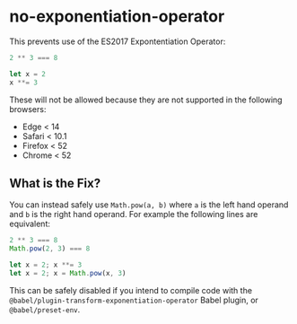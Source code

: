 # no-exponentiation-operator

This prevents use of the ES2017 Expontentiation Operator:

```js
2 ** 3 === 8

let x = 2
x **= 3
```

These will not be allowed because they are not supported in the following browsers:

 - Edge < 14
 - Safari < 10.1
 - Firefox < 52
 - Chrome < 52

## What is the Fix?

You can instead safely use `Math.pow(a, b)` where `a` is the left hand operand
and `b` is the right hand operand. For example the following lines are
equivalent:

```js
2 ** 3 === 8
Math.pow(2, 3) === 8

let x = 2; x **= 3
let x = 2; x = Math.pow(x, 3)
```

This can be safely disabled if you intend to compile code with the `@babel/plugin-transform-exponentiation-operator` Babel plugin, or `@babel/preset-env`.
